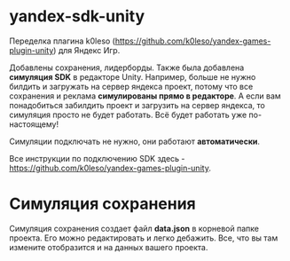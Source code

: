 # yandex-sdk-unity
Переделка плагина k0leso (https://github.com/k0leso/yandex-games-plugin-unity) для Яндекс Игр.

Добавлены сохранения, лидерборды. Также была добавлена **симуляция SDK** в редакторе Unity. Например, больше не нужно билдить и загружать на сервер яндекса проект, потому что все сохранения и реклама **симулированы прямо в редакторе**. А если вам понадобиться забилдить проект и загрузить на сервер яндекса, то симуляция просто не будет работать. Всё будет работать уже по-настоящему!

Симуляции подключать не нужно, они работают **автоматически**.

Все инструкции по подключению SDK здесь - https://github.com/k0leso/yandex-games-plugin-unity.

# Симуляция сохранения

Симуляция сохранения создает файл **data.json** в корневой папке проекта. Его можно редактировать и легко дебажить. Все, что вы там измените отобразится и на данных вашего проекта. 
